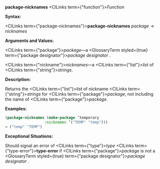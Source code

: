 **package-nicknames** <ClLinks  term={"function"}><i>Function</i></ClLinks> 



**Syntax:** 



<ClLinks  term={"package-nicknames"}><b>package-nicknames</b></ClLinks> *package → nicknames* 



**Arguments and Values:** 



<ClLinks  term={"package"}><i>package</i></ClLinks>—a <GlossaryTerm styled={true} term={"package designator"}><i>package designator</i></GlossaryTerm> . 



<ClLinks  term={"nickname"}><i>nicknames</i></ClLinks>—a <ClLinks  term={"list"}><i>list</i></ClLinks> of <ClLinks  term={"string"}><i>strings</i></ClLinks>. 



**Description:** 



Returns the <ClLinks  term={"list"}><i>list</i></ClLinks> of nickname <ClLinks  term={"string"}><i>strings</i></ClLinks> for <ClLinks  term={"package"}><i>package</i></ClLinks>, not including the name of <ClLinks  term={"package"}><i>package</i></ClLinks>. 

**Examples:**
```lisp
(package-nicknames (make-package ’temporary 
				  :nicknames ’("TEMP" "temp"))) 
→ ("temp" "TEMP") 
```
**Exceptional Situations:** 



Should signal an error of <ClLinks  term={"type"}><i>type</i></ClLinks> <ClLinks  term={"type-error"}><b>type-error</b></ClLinks> if <ClLinks  term={"package"}><i>package</i></ClLinks> is not a <GlossaryTerm styled={true} term={"package designator"}><i>package designator</i></GlossaryTerm> . 







 



 



